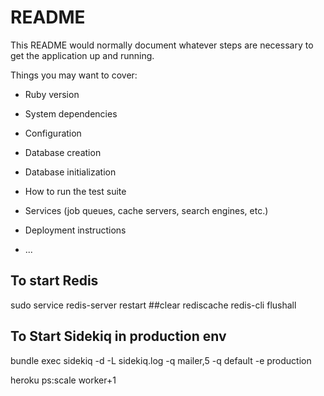 # README

This README would normally document whatever steps are necessary to get the
application up and running.

Things you may want to cover:

* Ruby version

* System dependencies

* Configuration

* Database creation

* Database initialization

* How to run the test suite

* Services (job queues, cache servers, search engines, etc.)

* Deployment instructions

* ...
## To start Redis
sudo service redis-server restart
##clear rediscache
redis-cli flushall

## To Start Sidekiq in production env
bundle exec sidekiq -d -L sidekiq.log -q mailer,5 -q default -e production

heroku ps:scale worker+1